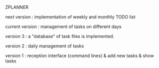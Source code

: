 ZPLANNER





next version : implementation of weekly and monthly TODO list





current version : management of tasks on different days





version 3 : a "database" of task files is implemented.

version 2 : daily management of tasks

version 1 : reception interface (command lines) & add new tasks & show tasks
